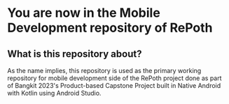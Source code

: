 # You are now in the Mobile Development repository of RePoth

## What is this repository about?
As the name implies, this repository is used as the primary working repository for mobile development side of the RePoth project done as part of Bangkit 2023's Product-based Capstone Project built in Native Android with Kotlin using Android Studio.